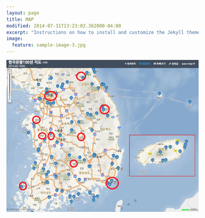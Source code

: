 ```yaml
---
layout: page
title: MAP
modified: 2014-07-31T13:23:02.362000-04:00
excerpt: "Instructions on how to install and customize the Jekyll theme Minimal Mistakes."
image:
  feature: sample-image-3.jpg
---
```

<html>
<head>
</head>
<body>


<div>
  <map name="koreanmap">
    <area href="http://tour.gongju.go.kr" shape="rect" coords="160,284,180,296"
      alt="Beach hut" title="Attraction of Gongju">
	<area href="http://tour.shinan.go.kr" shape="rect" coords="52,475,80,493"
      alt="Beach hut" title="Attraction of Shinan">  
	<area href="http://tour.taebaek.go.kr" shape="rect" coords="368,178,389,200"
      alt="Beach hut" title="Attraction of Taebaek">    
	<area href="http://tour.cheongyang.go.kr" shape="rect" coords="80,110,135,180"
      alt="Beach hut" title="Attraction of cheongyang">  
	<area href="http://tour.inje.go.kr" shape="rect" coords="254,38,280,65"
      alt="Beach hut" title="Attraction of Inje">  
	 <area href="http://tour.dangjin.go.kr" shape="rect" coords="59,75,104,210"
      alt="Beach hut" title="Attraction of dangjin">  
	 <area href="http://www.citytourbusan.com" shape="rect" coords="311,350,363,400"
      alt="Beach hut" title="Attraction of busan">  
	 <area href="http://tour.jongno.go.kr" shape="rect" coords="134,108,167,125"
      alt="Beach hut" title="Attraction of seoul">  
	
  </map>
</div>
<p><img src="tournew1000.png" alt="" usemap="#koreanmap"></p>


</body>

</html>
